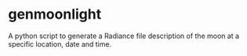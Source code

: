 # genmoonlight
A python script to generate a Radiance file description of the moon at a specific location, date and time.
